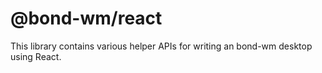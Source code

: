 # @bond-wm/react

This library contains various helper APIs for writing an bond-wm desktop using React.
